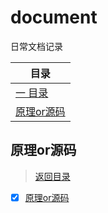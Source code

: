 # document
日常文档记录


| 目录 |
| --- |
| [一 目录](#chapter-one) |
| <a name="catalog-chapter-two" id="catalog-chapter-two"></a>[原理or源码](#chapter-two) 

## <a name="chapter-two" id="chapter-two"></a> 原理or源码

> [返回目录](#chapter-one)

* [x] [原理or源码](https://github.com/SAKISMMMMMM/document/tree/main/%E5%8E%9F%E7%90%86or%E6%BA%90%E7%A0%81/)


